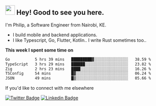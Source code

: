 <h2><img src="https://slackmojis.com/emojis/3643-cool-doge/download" width="30"/> Hey! Good to see you here.</h2>

<p>I'm Philip, a Software Engineer from Nairobi, KE. 

- I build mobile and backend applications.
- I like Typescript, Go, Flutter, Kotlin.. I write Rust sometimes too..</p>

**This week I spent some time on**
<!--START_SECTION:waka-->

```txt
Go           5 hrs 39 mins   █████████▓░░░░░░░░░░░░░░░   38.59 %
TypeScript   3 hrs 29 mins   ██████░░░░░░░░░░░░░░░░░░░   23.82 %
Zig          2 hrs 23 mins   ████░░░░░░░░░░░░░░░░░░░░░   16.26 %
TSConfig     54 mins         █▓░░░░░░░░░░░░░░░░░░░░░░░   06.24 %
JSON         49 mins         █▒░░░░░░░░░░░░░░░░░░░░░░░   05.66 %
```

<!--END_SECTION:waka-->

If you'd like to connect with me elsewhere

[![Twitter Badge](https://img.shields.io/badge/-Twitter-1ca0f1?style=flat-square&labelColor=1ca0f1&logo=twitter&logoColor=white&link=https://twitter.com/_diogorodrigues)](https://twitter.com/kimathiphil)  [![Linkedin Badge](https://img.shields.io/badge/-LinkedIn-blue?style=flat-square&logo=Linkedin&logoColor=white&link=https://www.linkedin.com/in/philip-kimathi-2604a9114/)](https://www.linkedin.com/in/philip-kimathi-2604a9114/)

